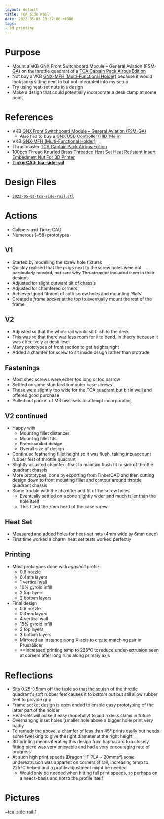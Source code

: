 ```yaml
---
layout: default
title: TCA Side Rail
date: 2022-05-03 19:37:00 +0800
tags:
- 3d printing
---
```


# Purpose
- Mount a VKB [GNX Front Switchboard Module – General Aviation (FSM-GA)](https://vkb-sim.com.au/collections/gnx-extension-modules-coming-soon/products/gnx-front-switchboard-module-general-aviation-fsm-ga) on the throttle quadrant of a [TCA Captain Pack Airbus Edition](https://www.thrustmaster.com/en-us/products/tca-captain-pack-airbus-edition/)
- Not buy a VKB [GNX-MFH (Multi-Functional Holder)](https://vkb-sim.com.au/products/gnx-mfh-multi-functional-holder) because it would look janky sitting next to but not integrated into my setup
- Try using heat-set nuts in a design
- Make a design that could potentially incorporate a desk clamp at some point

# References
- VKB [GNX Front Switchboard Module – General Aviation (FSM-GA)](https://vkb-sim.com.au/collections/gnx-extension-modules-coming-soon/products/gnx-front-switchboard-module-general-aviation-fsm-ga)
  - Also had to buy a [GNX USB Controller (HID-Main)](https://vkb-sim.com.au/collections/gnx-extension-modules-coming-soon/products/gnx-usb-controller-hid-main)
- VKB [GNX-MFH (Multi-Functional Holder)](https://vkb-sim.com.au/products/gnx-mfh-multi-functional-holder)
- Thrustmaster [TCA Captain Pack Airbus Edition](https://www.thrustmaster.com/en-us/products/tca-captain-pack-airbus-edition/)
- [100pcs Thread Knurled Brass Threaded Heat Set Heat Resistant Insert Embedment Nut For 3D Printer](https://www.aliexpress.com/item/4001185849382.html?spm=a2g0o.order_list.0.0.21ef1802UVm33C)
- [**TinkerCAD: tca-side-rail**](https://www.tinkercad.com/things/aDb05zaWdzm)

# Design Files
- [`2022-05-03-tca-side-rail.stl`](/assets/stl/2022-05-03-tca-side-rail.stl)

# Actions
- Calipers and TinkerCAD
- Numerous (~58) prototypes
## V1
- Started by modelling the screw hole fixtures
- Quickly realised that the *plugs* next to the screw holes were not particularly needed, not sure why Thrustmaster included them in their designs
- Adjusted for slight outward tilt of chassis
- Adjusted for chamfered corners
- Achieved good fitment of both screw holes and mounting *fillets*
- Created a *frame socket* at the top to eventually mount the rest of the frame
## V2
- Adjusted so that the whole rail would sit flush to the desk
- This was so that there was less room for it to bend, in theory because it was effectively at desk level
- Many prototypes of front section to get heights right
- Added a chamfer for screw to sit inside design rather than protrude
## Fastenings
- Most shed screws were either too long or too narrow
- Settled on some standard computer case screws
- These were slightly too wide for the TCA quadrant but bit in well and offered good purchase
- Pulled out packet of M3 heat-sets to attempt incorporating
## V2 continued
- Happy with
  - Mounting fillet distances
  - Mounting fillet fits
  - Frame socket design
  - Overall size of design
- Continued feathering fillet height so it was flush, taking into account rubber feet of throttle quadrant
- Slightly adjusted chamfer offset to maintain flush fit to side of throttle quadrant chassis
- More prototypes, done by exporting from TinkerCAD and then cutting design down to front mounting fillet and contour around throttle quadrant chassis
- Some trouble with the chamfter and fit of the screw holes
  - Eventually settled on a cone slightly wider and much taller than the hole itself
  - This fitted the 7mm head of the case screw

## Heat Set
- Measured and added holes for heat-set nuts (4mm wide by 6mm deep)
- First time worked a charm, heat set tests worked perfectly

## Printing
- Most prototypes done with *eggshell* profile
  - 0.6 nozzle
  - 0.4mm layers
  - 1 vertical wall
  - 10% gyroid infill
  - 2 top layers
  - 2 bottom layers
- Final design
  - 0.6 nozzle
  - 0.4mm layers
  - 4 vertical wall
  - 15% gyroid infill
  - 3 top layers
  - 3 bottom layers
  - Mirrored an instance along X-axis to create matching pair in PrusaSlicer
  - **Increased printing temp to 225°C to reduce under-extrusion seen at corners after long runs along primary axis

# Reflections
- Sits 0.25-0.5mm off the table so that the squish of the throttle quadrant's soft rubber feet causes it to *bottom out* but still allow rubber feet to provide grip
- Frame socket design is open ended to enable easy prototyping of the latter part of the holder
- Heat-sets will make it easy (hopefully) to add a desk clamp in future
- Overhanging inset holes (smaller hole above a bigger hole) print very badly
- To remedy the above, a chamfer of less than 45° prints easily but needs some tweaking to give the right diameter at the right height
- 3D printing means iterating this design from haphazard to a closely fitting piece was very enjoyable and had a very encouraging rate of progress
- At such high print speeds (Dragon HF PLA ~ 20mms³) some underextrusion was apparent on corners of rail, increasing temp to 225°C helped and a profile adjustment might be needed
  - Would only be needed when hitting full print speeds, so perhaps on a needs-basis and not to the profile itself

# Pictures
~[tca-side-rail-1](/assets/img/2022-05-03-tca-side-rail.jpg)
